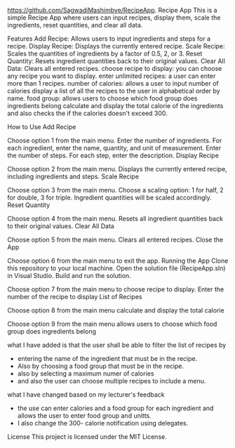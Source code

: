 https://github.com/SagwadiMashimbye/RecipeApp.
Recipe App
This is a simple Recipe App where users can input recipes, display them, scale the ingredients, reset quantities, and clear all data.

Features
Add Recipe: Allows users to input ingredients and steps for a recipe.
Display Recipe: Displays the currently entered recipe.
Scale Recipe: Scales the quantities of ingredients by a factor of 0.5, 2, or 3.
Reset Quantity: Resets ingredient quantities back to their original values.
Clear All Data: Clears all entered recipes.
choose recipe to display: you can choose any recipe you want to display.
enter unlimited recipes: a user can enter more than 1 recipes.
number of calories: allows a user to input number of calories
display a list of all the recipes to the user in alphabetical order by name.
food group: allows users to choose which food group does ingredients belong
calculate and display the total calorie of the ingredients and also checks the if the calories doesn't exceed 300.

How to Use
Add Recipe

Choose option 1 from the main menu.
Enter the number of ingredients.
For each ingredient, enter the name, quantity, and unit of measurement.
Enter the number of steps.
For each step, enter the description.
Display Recipe

Choose option 2 from the main menu.
Displays the currently entered recipe, including ingredients and steps.
Scale Recipe

Choose option 3 from the main menu.
Choose a scaling option: 1 for half, 2 for double, 3 for triple.
Ingredient quantities will be scaled accordingly.
Reset Quantity

Choose option 4 from the main menu.
Resets all ingredient quantities back to their original values.
Clear All Data

Choose option 5 from the main menu.
Clears all entered recipes.
Close the App

Choose option 6 from the main menu to exit the app.
Running the App
Clone this repository to your local machine.
Open the solution file (RecipeApp.sln) in Visual Studio.
Build and run the solution.

Choose option 7 from the main menu to choose recipe to display.
Enter the number of the recipe to display
List of Recipes

Choose option 8 from the main menu
calculate and display the total calorie

Choose option 9 from the main menu
allows users to choose which food group does ingredients belong

what I have added is that the user shall be able to filter the list of recipes by
- entering the name of the ingredient that must be in the recipe.
- Also by choosing a food group that must be in the recipe.
- also by selecting a maximum numer of calories
- and also the user can choose multiple recipes to include a menu.

 what I have changed based on my lecturer's feedback
 - the use can enter calories and a food group for each ingredient and allows the user to enter food group and unitts.
 - I also change the 300- calorie notification using delegates.
   
License
This project is licensed under the MIT License.
